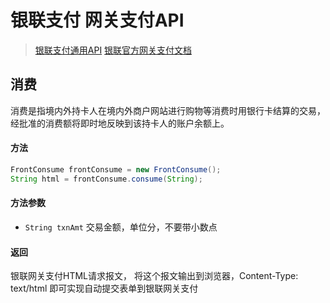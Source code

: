 # 银联支付 网关支付API

> [银联支付通用API](unionpay.md)
> [银联官方网关支付文档](https://open.unionpay.com/ajweb/product/detail?id=1)

## 消费
消费是指境内外持卡人在境内外商户网站进行购物等消费时用银行卡结算的交易，经批准的消费额将即时地反映到该持卡人的账户余额上。

#### 方法
```java
FrontConsume frontConsume = new FrontConsume();
String html = frontConsume.consume(String);
```
#### 方法参数
- `String txnAmt` 交易金额，单位分，不要带小数点

#### 返回
银联网关支付HTML请求报文， 将这个报文输出到浏览器，Content-Type: text/html 即可实现自动提交表单到银联网关支付
